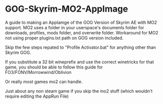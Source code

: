 # GOG-Skyrim-MO2-AppImage
A guide to making an AppIamge of the GOG Version of Skyrim AE with MO2 support. MO2 uses a folder in your userspace's documents folder for downloads, profiles, mods folder, and overwrite folder. Workaround for MO2 not using proper plugins.txt path on GOG version included.

Skip the few steps repated to "Profile Activator.bat" for anything other than Skyrim GOG.

If you substitute a 32 bit wineprefix and use the correct winetricks for that game, you should be able to follow this guide for FO3/FONV/Morrowwind/Oblivion

Or really most games mo2 can handle.

Just about any non steam game if you skip the mo2 stuff (which wouldn't require editing the AppRun File)

